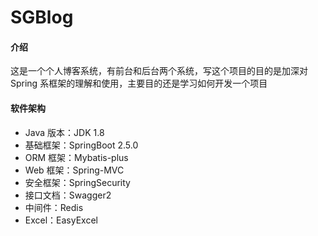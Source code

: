 # SGBlog

#### 介绍
这是一个个人博客系统，有前台和后台两个系统，写这个项目的目的是加深对 Spring 系框架的理解和使用，主要目的还是学习如何开发一个项目

#### 软件架构
- Java 版本：JDK 1.8
- 基础框架：SpringBoot 2.5.0
- ORM 框架：Mybatis-plus
- Web 框架：Spring-MVC
- 安全框架：SpringSecurity
- 接口文档：Swagger2
- 中间件：Redis
- Excel：EasyExcel
